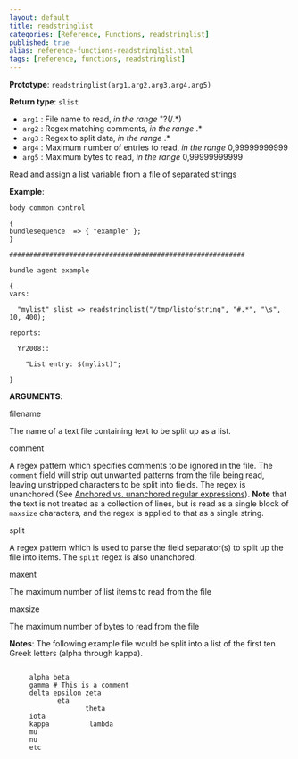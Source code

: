 ```yaml
---
layout: default
title: readstringlist
categories: [Reference, Functions, readstringlist]
published: true
alias: reference-functions-readstringlist.html
tags: [reference, functions, readstringlist]
---
```


**Prototype**: `readstringlist(arg1,arg2,arg3,arg4,arg5)`

**Return type**: `slist`

* `arg1` : File name to read, *in the range* "?(/.\*)   
* `arg2` : Regex matching comments, *in the range* .\*
* `arg3` : Regex to split data, *in the range* .\*
* `arg4` : Maximum number of entries to read, *in the range*
0,99999999999   
* `arg5` : Maximum bytes to read, *in the range* 0,99999999999   

Read and assign a list variable from a file of separated strings

**Example**:

```cf3
body common control

{
bundlesequence  => { "example" };
}

###########################################################

bundle agent example

{     
vars:

  "mylist" slist => readstringlist("/tmp/listofstring", "#.*", "\s", 10, 400);

reports:

  Yr2008::

    "List entry: $(mylist)";

}
```

**ARGUMENTS**:

filename

The name of a text file containing text to be split up as a list.   

comment

A regex pattern which specifies comments to be ignored in the file. The
`comment` field will strip out unwanted patterns from the file being
read, leaving unstripped characters to be split into fields. The regex
is unanchored (See [Anchored vs. unanchored regular
expressions](#Anchored-vs_002e-unanchored-regular-expressions)).
**Note** that the text is not treated as a collection of lines, but is
read as a single block of `maxsize` characters, and the regex is applied
to that as a single string.   

split

A regex pattern which is used to parse the field separator(s) to split
up the file into items. The `split` regex is also unanchored.   

maxent

The maximum number of list items to read from the file   

maxsize

The maximum number of bytes to read from the file

**Notes**:
The following example file would be split into a list of the first ten
Greek letters (alpha through kappa).

```cf3
     
     alpha beta
     gamma # This is a comment
     delta epsilon zeta
            eta
                   theta
     iota
     kappa          lambda
     mu
     nu
     etc
     
     
```
